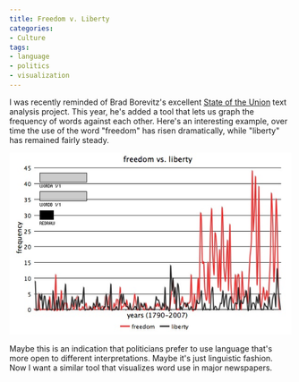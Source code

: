 ```yaml
---
title: Freedom v. Liberty
categories:
- Culture
tags:
- language
- politics
- visualization
---
```


I was recently reminded of Brad Borevitz's excellent [State of the Union][1] text analysis project.  This year, he's added a tool that lets us graph the frequency of words against each other.  Here's an interesting example, over time the use of the word "freedom" has risen dramatically, while "liberty" has remained fairly steady.

![Freedom v. Liberty][2]

Maybe this is an indication that politicians prefer to use language that's more open to different interpretations.  Maybe it's just linguistic fashion.  Now I want a similar tool that visualizes word use in major newspapers.

   [1]: http://stateoftheunion.onetwothree.net/
   [2]: sotu_freedom-vs-liberty.jpg

